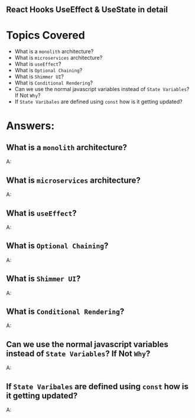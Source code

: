 ## React Hooks UseEffect & UseState in detail


# Topics Covered

- What is a `monolith` architecture?
- What is `microservices` architecture?
- What is `useEffect`? 
- What is `Optional Chaining`?
- What is `Shimmer UI`?
- What is `Conditional Rendering`?
- Can we use the normal javascript variables instead of `State Variables`? If Not `Why`?
- If `State Varibales` are defined using `const` how is it getting updated?





# Answers:

## What is a `monolith` architecture?
A:


## What is `microservices` architecture?
A:


## What is `useEffect`? 
A:


## What is `Optional Chaining`?
A:


## What is `Shimmer UI`?
A:


## What is `Conditional Rendering`?
A:


## Can we use the normal javascript variables instead of `State Variables`? If Not `Why`?
A: 


## If `State Varibales` are defined using `const` how is it getting updated?
A:

